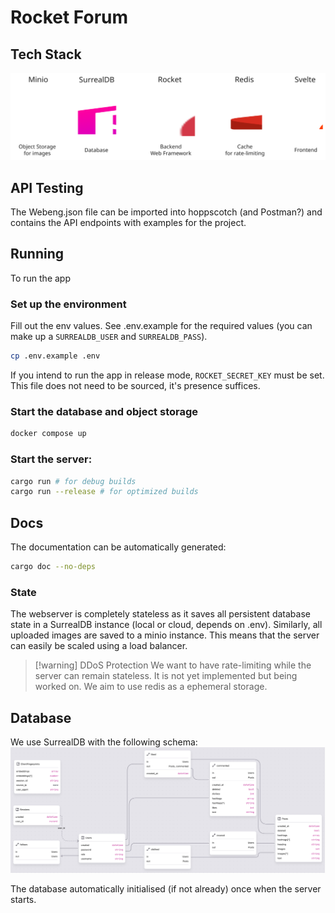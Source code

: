 # Rocket Forum

## Tech Stack
![](assets/techstack.svg)

## API Testing
The Webeng.json file can be imported into hoppscotch (and Postman?)
and contains the API endpoints with examples for the project.

## Running
To run the app
### Set up the environment
Fill out the env values. See .env.example for the required values (you can make
up a `SURREALDB_USER` and `SURREALDB_PASS`).
```sh
cp .env.example .env
```
If you intend to run the app in release mode, `ROCKET_SECRET_KEY` must be set.
This file does not need to be sourced, it's presence suffices.

### Start the database and object storage
```sh
docker compose up
```
### Start the server:
```sh
cargo run # for debug builds
cargo run --release # for optimized builds
```
## Docs
The documentation can be automatically generated:
```sh
cargo doc --no-deps
```

### State

The webserver is completely stateless as it saves all persistent database state
in a SurrealDB instance (local or cloud, depends on .env).
Similarly, all uploaded images are saved to a minio instance.
This means that the server can easily be scaled using a load balancer.

> [!warning] DDoS Protection
> We want to have rate-limiting while the server can remain stateless.
> It is not yet implemented but being worked on. We aim to use redis as a
> ephemeral storage.

## Database

We use SurrealDB with the following schema:
![](assets/db-schema.png)

The database automatically initialised (if not already) once when the server
starts.
